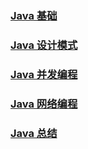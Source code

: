 ### [Java 基础](/beDev/Java/JavaBase.md)

### [Java 设计模式](/beDev/Java/JavaDesignPattern.md)

### [Java 并发编程](/beDev/Java/JavaConcurrent )

### [Java 网络编程](/beDev/Java/JavaNet)

### **[Java 总结](/beDev/Java/JavaSummary)**

